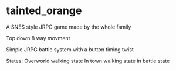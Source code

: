 # tainted_orange
A SNES style JRPG game made by the whole family


Top down 8 way movment

Simple JRPG battle system with a button timing twist

States:
  Overworld walking state
  In town walking state
  in battle state
  
